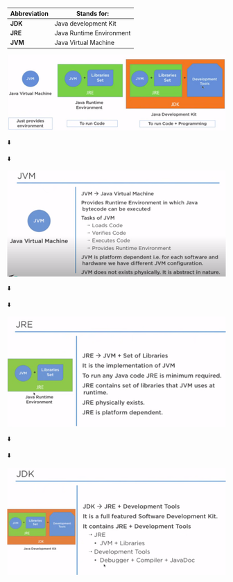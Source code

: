 | Abbreviation | Stands for: |
|---|---|
| **JDK** | Java development Kit  |
| **JRE** | Java Runtime Environment |
| **JVM** | Java Virtual Machine |

![Relation](/img/jdk/all.png)

⬇️

⬇️

![JVM](/img/jdk/jvm.png)

⬇️

⬇️

![JRE](/img/jdk/jre.png)

⬇️

⬇️

![JDK](/img/jdk/jdk.png)
